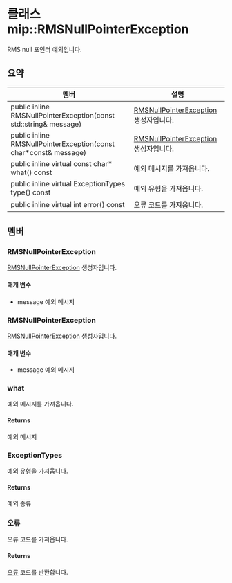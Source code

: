 # <a name="class-miprmsnullpointerexception"></a>클래스 mip::RMSNullPointerException 
RMS null 포인터 예외입니다.
  
## <a name="summary"></a>요약
 멤버                        | 설명                                
--------------------------------|---------------------------------------------
public inline RMSNullPointerException(const std::string& message)  |  [RMSNullPointerException](#classmip_1_1_r_m_s_null_pointer_exception) 생성자입니다.
public inline RMSNullPointerException(const char*const& message)  |  [RMSNullPointerException](#classmip_1_1_r_m_s_null_pointer_exception) 생성자입니다.
public inline virtual const char* what() const  |  예외 메시지를 가져옵니다.
public inline virtual ExceptionTypes type() const  |  예외 유형을 가져옵니다.
public inline virtual int error() const  |  오류 코드를 가져옵니다.
  
## <a name="members"></a>멤버
  
### <a name="rmsnullpointerexception"></a>RMSNullPointerException
[RMSNullPointerException](#classmip_1_1_r_m_s_null_pointer_exception) 생성자입니다.
  
#### <a name="parameters"></a>매개 변수
* message 예외 메시지
  
### <a name="rmsnullpointerexception"></a>RMSNullPointerException
[RMSNullPointerException](#classmip_1_1_r_m_s_null_pointer_exception) 생성자입니다.
  
#### <a name="parameters"></a>매개 변수
* message 예외 메시지
  
### <a name="what"></a>what
예외 메시지를 가져옵니다.
  
#### <a name="returns"></a>Returns
예외 메시지
  
### <a name="exceptiontypes"></a>ExceptionTypes
예외 유형을 가져옵니다.
  
#### <a name="returns"></a>Returns
예외 종류
  
### <a name="error"></a>오류
오류 코드를 가져옵니다.
  
#### <a name="returns"></a>Returns
[오류](#classmip_1_1_error) 코드를 반환합니다.